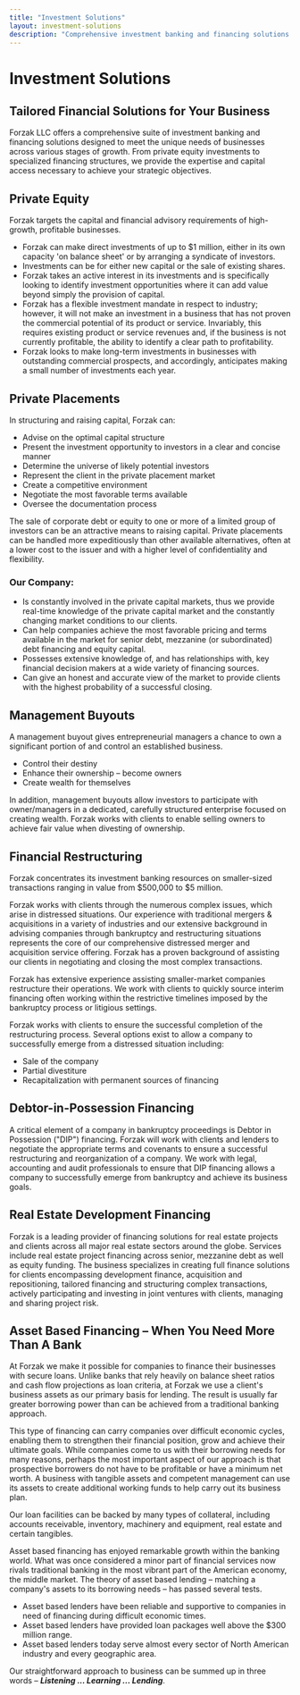 ```yaml
---
title: "Investment Solutions"
layout: investment-solutions
description: "Comprehensive investment banking and financing solutions for businesses of all sizes."
---
```


# Investment Solutions

## Tailored Financial Solutions for Your Business

Forzak LLC offers a comprehensive suite of investment banking and financing solutions designed to meet the unique needs of businesses across various stages of growth. From private equity investments to specialized financing structures, we provide the expertise and capital access necessary to achieve your strategic objectives.

## Private Equity

Forzak targets the capital and financial advisory requirements of high-growth, profitable businesses.

- Forzak can make direct investments of up to \$1 million, either in its own capacity 'on balance sheet' or by arranging a syndicate of investors.
- Investments can be for either new capital or the sale of existing shares.
- Forzak takes an active interest in its investments and is specifically looking to identify investment opportunities where it can add value beyond simply the provision of capital.
- Forzak has a flexible investment mandate in respect to industry; however, it will not make an investment in a business that has not proven the commercial potential of its product or service. Invariably, this requires existing product or service revenues and, if the business is not currently profitable, the ability to identify a clear path to profitability.
- Forzak looks to make long-term investments in businesses with outstanding commercial prospects, and accordingly, anticipates making a small number of investments each year.

## Private Placements

In structuring and raising capital, Forzak can:

- Advise on the optimal capital structure
- Present the investment opportunity to investors in a clear and concise manner
- Determine the universe of likely potential investors
- Represent the client in the private placement market
- Create a competitive environment
- Negotiate the most favorable terms available
- Oversee the documentation process

The sale of corporate debt or equity to one or more of a limited group of investors can be an attractive means to raising capital. Private placements can be handled more expeditiously than other available alternatives, often at a lower cost to the issuer and with a higher level of confidentiality and flexibility.

### Our Company:

- Is constantly involved in the private capital markets, thus we provide real-time knowledge of the private capital market and the constantly changing market conditions to our clients.
- Can help companies achieve the most favorable pricing and terms available in the market for senior debt, mezzanine (or subordinated) debt financing and equity capital.
- Possesses extensive knowledge of, and has relationships with, key financial decision makers at a wide variety of financing sources.
- Can give an honest and accurate view of the market to provide clients with the highest probability of a successful closing.

## Management Buyouts

A management buyout gives entrepreneurial managers a chance to own a significant portion of and control an established business.

- Control their destiny
- Enhance their ownership – become owners
- Create wealth for themselves

In addition, management buyouts allow investors to participate with owner/managers in a dedicated, carefully structured enterprise focused on creating wealth. Forzak works with clients to enable selling owners to achieve fair value when divesting of ownership.

## Financial Restructuring

Forzak concentrates its investment banking resources on smaller-sized transactions ranging in value from \$500,000 to \$5 million.

Forzak works with clients through the numerous complex issues, which arise in distressed situations. Our experience with traditional mergers & acquisitions in a variety of industries and our extensive background in advising companies through bankruptcy and restructuring situations represents the core of our comprehensive distressed merger and acquisition service offering. Forzak has a proven background of assisting our clients in negotiating and closing the most complex transactions.

Forzak has extensive experience assisting smaller-market companies restructure their operations. We work with clients to quickly source interim financing often working within the restrictive timelines imposed by the bankruptcy process or litigious settings.

Forzak works with clients to ensure the successful completion of the restructuring process. Several options exist to allow a company to successfully emerge from a distressed situation including:

- Sale of the company
- Partial divestiture
- Recapitalization with permanent sources of financing

## Debtor-in-Possession Financing

A critical element of a company in bankruptcy proceedings is Debtor in Possession ("DIP") financing. Forzak will work with clients and lenders to negotiate the appropriate terms and covenants to ensure a successful restructuring and reorganization of a company. We work with legal, accounting and audit professionals to ensure that DIP financing allows a company to successfully emerge from bankruptcy and achieve its business goals.

## Real Estate Development Financing

Forzak is a leading provider of financing solutions for real estate projects and clients across all major real estate sectors around the globe. Services include real estate project financing across senior, mezzanine debt as well as equity funding. The business specializes in creating full finance solutions for clients encompassing development finance, acquisition and repositioning, tailored financing and structuring complex transactions, actively participating and investing in joint ventures with clients, managing and sharing project risk.

## Asset Based Financing – When You Need More Than A Bank

At Forzak we make it possible for companies to finance their businesses with secure loans. Unlike banks that rely heavily on balance sheet ratios and cash flow projections as loan criteria, at Forzak we use a client's business assets as our primary basis for lending. The result is usually far greater borrowing power than can be achieved from a traditional banking approach.

This type of financing can carry companies over difficult economic cycles, enabling them to strengthen their financial position, grow and achieve their ultimate goals. While companies come to us with their borrowing needs for many reasons, perhaps the most important aspect of our approach is that prospective borrowers do not have to be profitable or have a minimum net worth. A business with tangible assets and competent management can use its assets to create additional working funds to help carry out its business plan.

Our loan facilities can be backed by many types of collateral, including accounts receivable, inventory, machinery and equipment, real estate and certain tangibles.

Asset based financing has enjoyed remarkable growth within the banking world. What was once considered a minor part of financial services now rivals traditional banking in the most vibrant part of the American economy, the middle market. The theory of asset based lending – matching a company's assets to its borrowing needs – has passed several tests.

- Asset based lenders have been reliable and supportive to companies in need of financing during difficult economic times.
- Asset based lenders have provided loan packages well above the \$300 million range.
- Asset based lenders today serve almost every sector of North American industry and every geographic area.

Our straightforward approach to business can be summed up in three words – ***Listening ... Learning ... Lending***.